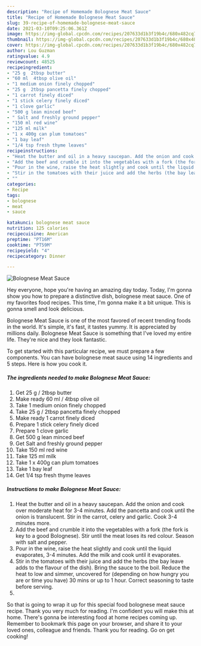 ```yaml
---
description: "Recipe of Homemade Bolognese Meat Sauce"
title: "Recipe of Homemade Bolognese Meat Sauce"
slug: 39-recipe-of-homemade-bolognese-meat-sauce
date: 2021-03-10T09:25:06.361Z
image: https://img-global.cpcdn.com/recipes/207633d1b3f19b4c/680x482cq70/bolognese-meat-sauce-recipe-main-photo.jpg
thumbnail: https://img-global.cpcdn.com/recipes/207633d1b3f19b4c/680x482cq70/bolognese-meat-sauce-recipe-main-photo.jpg
cover: https://img-global.cpcdn.com/recipes/207633d1b3f19b4c/680x482cq70/bolognese-meat-sauce-recipe-main-photo.jpg
author: Lou Guzman
ratingvalue: 4.9
reviewcount: 48525
recipeingredient:
- "25 g  2tbsp butter"
- "60 ml  4tbsp olive oil"
- "1 medium onion finely chopped"
- "25 g  2tbsp pancetta finely chopped"
- "1 carrot finely diced"
- "1 stick celery finely diced"
- "1 clove garlic"
- "500 g lean minced beef"
- " Salt and freshly ground pepper"
- "150 ml red wine"
- "125 ml milk"
- "1 x 400g can plum tomatoes"
- "1 bay leaf"
- "1/4 tsp fresh thyme leaves"
recipeinstructions:
- "Heat the butter and oil in a heavy saucepan. Add the onion and cook over moderate heat for 3-4 minutes. Add the pancetta and cook until the onion is translucent. Stir in the carrot, celery and garlic. Cook 3-4 minutes more."
- "Add the beef and crumble it into the vegetables with a fork (the fork is key to a good Bolognese). Stir until the meat loses its red colour. Season with salt and pepper."
- "Pour in the wine, raise the heat slightly and cook until the liquid evaporates, 3-4 minutes. Add the milk and cook until it evaporates."
- "Stir in the tomatoes with their juice and add the herbs (the bay leave adds to the flavour of the dish). Bring the sauce to the boil. Reduce the heat to low and simmer, uncovered for (depending on how hungry you are or time you have) 30 mins or up to 1 hour. Correct seasoning to taste before serving."
- ""
categories:
- Recipe
tags:
- bolognese
- meat
- sauce

katakunci: bolognese meat sauce 
nutrition: 125 calories
recipecuisine: American
preptime: "PT16M"
cooktime: "PT59M"
recipeyield: "4"
recipecategory: Dinner

---
```



![Bolognese Meat Sauce](https://img-global.cpcdn.com/recipes/207633d1b3f19b4c/680x482cq70/bolognese-meat-sauce-recipe-main-photo.jpg)

Hey everyone, hope you're having an amazing day today. Today, I'm gonna show you how to prepare a distinctive dish, bolognese meat sauce. One of my favorites food recipes. This time, I'm gonna make it a bit unique. This is gonna smell and look delicious.

Bolognese Meat Sauce is one of the most favored of recent trending foods in the world. It's simple, it's fast, it tastes yummy. It is appreciated by millions daily. Bolognese Meat Sauce is something that I've loved my entire life. They're nice and they look fantastic.




To get started with this particular recipe, we must prepare a few components. You can have bolognese meat sauce using 14 ingredients and 5 steps. Here is how you cook it.

<!--inarticleads1-->

##### The ingredients needed to make Bolognese Meat Sauce:

1. Get 25 g / 2tbsp butter
1. Make ready 60 ml / 4tbsp olive oil
1. Take 1 medium onion finely chopped
1. Take 25 g / 2tbsp pancetta finely chopped
1. Make ready 1 carrot finely diced
1. Prepare 1 stick celery finely diced
1. Prepare 1 clove garlic
1. Get 500 g lean minced beef
1. Get  Salt and freshly ground pepper
1. Take 150 ml red wine
1. Take 125 ml milk
1. Take 1 x 400g can plum tomatoes
1. Take 1 bay leaf
1. Get 1/4 tsp fresh thyme leaves




<!--inarticleads2-->

##### Instructions to make Bolognese Meat Sauce:

1. Heat the butter and oil in a heavy saucepan. Add the onion and cook over moderate heat for 3-4 minutes. Add the pancetta and cook until the onion is translucent. Stir in the carrot, celery and garlic. Cook 3-4 minutes more.
1. Add the beef and crumble it into the vegetables with a fork (the fork is key to a good Bolognese). Stir until the meat loses its red colour. Season with salt and pepper.
1. Pour in the wine, raise the heat slightly and cook until the liquid evaporates, 3-4 minutes. Add the milk and cook until it evaporates.
1. Stir in the tomatoes with their juice and add the herbs (the bay leave adds to the flavour of the dish). Bring the sauce to the boil. Reduce the heat to low and simmer, uncovered for (depending on how hungry you are or time you have) 30 mins or up to 1 hour. Correct seasoning to taste before serving.
1. 




So that is going to wrap it up for this special food bolognese meat sauce recipe. Thank you very much for reading. I'm confident you will make this at home. There's gonna be interesting food at home recipes coming up. Remember to bookmark this page on your browser, and share it to your loved ones, colleague and friends. Thank you for reading. Go on get cooking!
